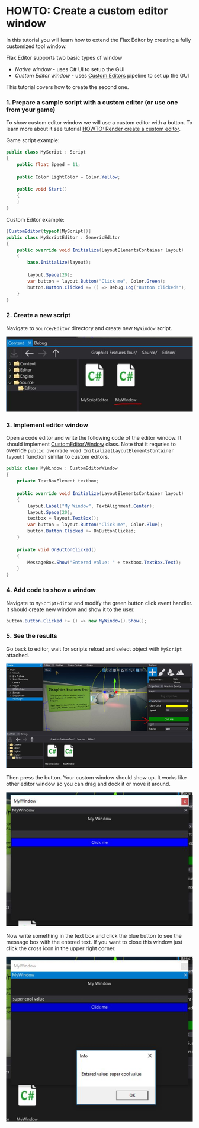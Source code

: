 # HOWTO: Create a custom editor window

In this tutorial you will learn how to extend the Flax Editor by creating a fully customized tool window.

Flax Editor supports two basic types of window
* *Native window* - uses C# UI to setup the GUI
* *Custom Editor window* - uses [Custom Editors](../custom-editors/index.md) pipeline to set up the GUI

This tutorial covers how to create the second one.

### 1. Prepare a sample script with a custom editor (or use one from your game)

To show custom editor window we will use a custom editor with a button.
To learn more about it see tutorial [HOWTO: Render create a custom editor](custom-editor.md).

Game script example:

```cs
public class MyScript : Script
{
    public float Speed = 11;

    public Color LightColor = Color.Yellow;

    public void Start()
    {
    }
}
```

Custom Editor example:

```cs
[CustomEditor(typeof(MyScript))]
public class MyScriptEditor : GenericEditor
{
    public override void Initialize(LayoutElementsContainer layout)
    {
        base.Initialize(layout);

        layout.Space(20);
        var button = layout.Button("Click me", Color.Green);
        button.Button.Clicked += () => Debug.Log("Button clicked!");
    }
}
```

### 2. Create a new script

Navigate to `Source/Editor` directory and create new `MyWindow` script.

![Tutorial](media/custom-window-tutorial-1.jpg)

### 3. Implement editor window

Open a code editor and write the following code of the editor window. It should implement [CustomEditorWindow](https://docs.flaxengine.com/api/FlaxEditor.CustomEditorWindow.html) class. Note that it requries to override `public override void Initialize(LayoutElementsContainer layout)` function similar to custom editors.

```cs
public class MyWindow : CustomEditorWindow
{
	private TextBoxElement textbox;

	public override void Initialize(LayoutElementsContainer layout)
	{
		layout.Label("My Window", TextAlignment.Center);
		layout.Space(20);
		textbox = layout.TextBox();
		var button = layout.Button("Click me", Color.Blue);
		button.Button.Clicked += OnButtonClicked;
	}

	private void OnButtonClicked()
	{
		MessageBox.Show("Entered value: " + textbox.TextBox.Text);
	}
}
```

### 4. Add code to show a window

Navigate to `MyScriptEditor` and modify the green button click event handler. It should create new window and show it to the user.

```cs
button.Button.Clicked += () => new MyWindow().Show();
```

### 5. See the results

Go back to editor, wait for scripts reload and select object with `MyScript` attached.

![Tutorial](media/custom-window-tutorial-2.jpg)

Then press the button. Your custom window should show up. It works like other editor window so you can drag and dock it or move it around.

![Tutorial](media/custom-window-tutorial-3.jpg)

Now write something in the text box and click the blue button to see the message box with the entered text. If you want to close this window just click the cross icon in the upper right corner.

![Tutorial](media/custom-window-tutorial-4.jpg)




